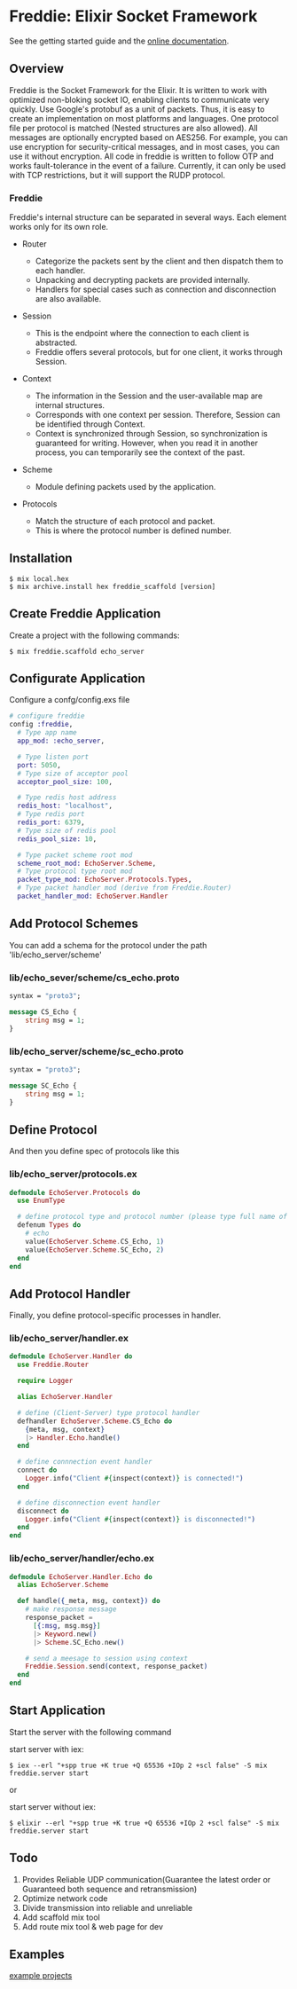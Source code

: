 # Freddie: Elixir Socket Framework

See the getting started guide and the [online documentation](https://hexdocs.pm/freddie/).

## Overview

Freddie is the Socket Framework for the Elixir. It is written to work with optimized non-bloking socket IO, enabling clients to communicate very quickly. Use Google's protobuf as a unit of packets. Thus, it is easy to create an implementation on most platforms and languages. One protocol file per protocol is matched (Nested structures are also allowed). All messages are optionally encrypted based on AES256. For example, you can use encryption for security-critical messages, and in most cases, you can use it without encryption. All code in freddie is written to follow OTP and works fault-tolerance in the event of a failure. Currently, it can only be used with TCP restrictions, but it will support the RUDP protocol.

### Freddie

Freddie's internal structure can be separated in several ways. Each element works only for its own role.

- Router
  - Categorize the packets sent by the client and then dispatch them to each handler.
  - Unpacking and decrypting packets are provided internally.
  - Handlers for special cases such as connection and disconnection are also available.

- Session
  - This is the endpoint where the connection to each client is abstracted.
  - Freddie offers several protocols, but for one client, it works through Session.

- Context
  - The information in the Session and the user-available map are internal structures.
  - Corresponds with one context per session. Therefore, Session can be identified through Context.
  - Context is synchronized through Session, so synchronization is guaranteed for writing. However, when you read it in another process, you can temporarily see the context of the past.

- Scheme
  - Module defining packets used by the application.

- Protocols
  - Match the structure of each protocol and packet. 
  - This is where the protocol number is defined number.

## Installation

```console
$ mix local.hex
$ mix archive.install hex freddie_scaffold [version]
```

## Create Freddie Application

Create a project with the following commands:

```console
$ mix freddie.scaffold echo_server
```

## Configurate Application

Configure a confg/config.exs file

```elixir
# configure freddie
config :freddie,
  # Type app name
  app_mod: :echo_server,

  # Type listen port
  port: 5050,
  # Type size of acceptor pool
  acceptor_pool_size: 100,

  # Type redis host address
  redis_host: "localhost",
  # Type redis port
  redis_port: 6379,
  # Type size of redis pool
  redis_pool_size: 10,

  # Type packet scheme root mod
  scheme_root_mod: EchoServer.Scheme,
  # Type protocol type root mod
  packet_type_mod: EchoServer.Protocols.Types,
  # Type packet handler mod (derive from Freddie.Router)
  packet_handler_mod: EchoServer.Handler
```

## Add Protocol Schemes

You can add a schema for the protocol under the path 'lib/echo_server/scheme'

### lib/echo_sever/scheme/cs_echo.proto

```proto
syntax = "proto3";

message CS_Echo {
    string msg = 1;
}
```

### lib/echo_server/scheme/sc_echo.proto

```proto
syntax = "proto3";

message SC_Echo {
    string msg = 1;
}
```

## Define Protocol

And then you define spec of protocols like this

### lib/echo_server/protocols.ex

```elixir
defmodule EchoServer.Protocols do
  use EnumType

  # define protocol type and protocol number (please type full name of schemes)
  defenum Types do
    # echo
    value(EchoServer.Scheme.CS_Echo, 1)
    value(EchoServer.Scheme.SC_Echo, 2)
  end
end
```

## Add Protocol Handler

Finally, you define protocol-specific processes in handler.

### lib/echo_server/handler.ex

```elixir
defmodule EchoServer.Handler do
  use Freddie.Router

  require Logger

  alias EchoServer.Handler

  # define (Client-Server) type protocol handler
  defhandler EchoServer.Scheme.CS_Echo do
    {meta, msg, context}
    |> Handler.Echo.handle()
  end

  # define connnection event handler
  connect do
    Logger.info("Client #{inspect(context)} is connected!")
  end

  # define disconnection event handler
  disconnect do
    Logger.info("Client #{inspect(context)} is disconnected!")
  end
end
```

### lib/echo_server/handler/echo.ex

```elixir
defmodule EchoServer.Handler.Echo do
  alias EchoServer.Scheme

  def handle({_meta, msg, context}) do
    # make response message
    response_packet =
      [{:msg, msg.msg}]
      |> Keyword.new()
      |> Scheme.SC_Echo.new()

    # send a meesage to session using context
    Freddie.Session.send(context, response_packet)
  end
end
```

## Start Application

Start the server with the following command

start server with iex:

```console
$ iex --erl "+spp true +K true +Q 65536 +IOp 2 +scl false" -S mix freddie.server start
```

or

start server without iex:

```console
$ elixir --erl "+spp true +K true +Q 65536 +IOp 2 +scl false" -S mix freddie.server start
```

## Todo

1. Provides Reliable UDP communication(Guarantee the latest order or Guaranteed both sequence and retransmission)
2. Optimize network code
3. Divide transmission into reliable and unreliable
4. Add scaffold mix tool
5. Add route mix tool & web page for dev

## Examples

[example projects](https://github.com/kernelgarden/freddie_example)